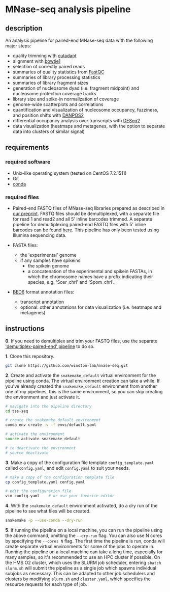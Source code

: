 
# MNase-seq analysis pipeline

## description

An analysis pipeline for paired-end MNase-seq data with the following major steps:

- quality trimming with [cutadapt](http://cutadapt.readthedocs.io/en/stable/guide.html)
- alignment with [bowtie1](http://bowtie-bio.sourceforge.net/index.shtml)
- selection of correctly paired reads
- summaries of quality statistics from [FastQC](https://www.bioinformatics.babraham.ac.uk/projects/fastqc/) 
- summaries of library processing statistics
- summaries of library fragment sizes
- generation of nucleosome dyad (i.e. fragment midpoint) and nucleosome protection coverage tracks
- library size and spike-in normalization of coverage
- genome-wide scatterplots and correlations
- quantification and visualization of nucleosome occupancy, fuzziness, and position shifts with [DANPOS2](https://sites.google.com/site/danposdoc/)
- differential occupancy analysis over transcripts with [DESeq2](https://bioconductor.org/packages/release/bioc/html/DESeq2.html)
- data visualization (heatmaps and metagenes, with the option to separate data into clusters of similar signal)

## requirements

### required software

- Unix-like operating system (tested on CentOS 7.2.1511)
- Git
- [conda](https://conda.io/docs/user-guide/install/index.html)

### required files

- Paired-end FASTQ files of MNase-seq libraries prepared as described in [our preprint](https://www.biorxiv.org/content/early/2018/06/15/347575). FASTQ files should be demultiplexed, with a separate file for read 1 and read2 and all 5' inline barcodes trimmed. A separate pipeline for demultiplexing paired-end FASTQ files with 5' inline barcodes can be found [here](https://github.com/winston-lab/demultiplex-paired-end). This pipeline has only been tested using Illumina sequencing data. 

- FASTA files:
    - the 'experimental' genome
    - if any samples have spikeins:
        - the spikein genome
        - a concatenation of the experimental and spikein FASTAs, in which the chromosome names have a prefix indicating their species, e.g. 'Scer_chrI' and 'Spom_chrI'.

- [BED6](https://genome.ucsc.edu/FAQ/FAQformat.html#format1) format annotation files:
    - transcript annotation
    - optional: other annotations for data visualization (i.e. heatmaps and metagenes)

## instructions

**0**. If you need to demultiplex and trim your FASTQ files, use the separate ['demultiplex-paired-end' pipeline](https://github.com/winston-lab/demultiplex-paired-end) to do so.

**1**. Clone this repository.

```bash
git clone https://github.com/winston-lab/mnase-seq.git
```

**2**. Create and activate the `snakemake_default` virtual environment for the pipeline using conda. The virtual environment creation can take a while. If you've already created the `snakemake_default` environment from another one of my pipelines, this is the same environment, so you can skip creating the environment and just activate it.

```bash
# navigate into the pipeline directory
cd tss-seq

# create the snakemake_default environment
conda env create -v -f envs/default.yaml

# activate the environment
source activate snakemake_default

# to deactivate the environment
# source deactivate
```

**3**. Make a copy of the configuration file template `config_template.yaml` called `config.yaml`, and edit `config.yaml` to suit your needs.

```bash
# make a copy of the configuration template file
cp config_template.yaml config.yaml

# edit the configuration file
vim config.yaml    # or use your favorite editor
```

**4**. With the `snakemake_default` environment activated, do a dry run of the pipeline to see what files will be created.

```bash
snakemake -p --use-conda --dry-run
```

**5**. If running the pipeline on a local machine, you can run the pipeline using the above command, omitting the `--dry-run` flag. You can also use N cores by specifying the `--cores N` flag. The first time the pipeline is run, conda will create separate virtual environments for some of the jobs to operate in. Running the pipeline on a local machine can take a long time, especially for many samples, so it's recommended to use an HPC cluster if possible. On the HMS O2 cluster, which uses the SLURM job scheduler, entering `sbatch slurm.sh` will submit the pipeline as a single job which spawns individual subjobs as necessary. This can be adapted to other job schedulers and clusters by modifying `slurm.sh` and `cluster.yaml`, which specifies the resource requests for each type of job.

